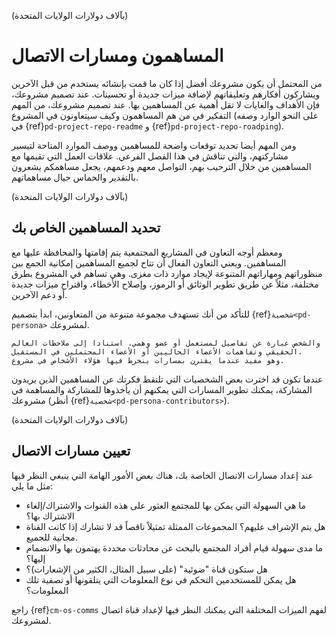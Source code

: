 (بآلاف دولارات الولايات المتحدة)
# المساهمون ومسارات الاتصال

من المحتمل أن يكون مشروعك أفضل إذا كان ما قمت بإنشائه يستخدم من قبل الآخرين ويشاركون أفكارهم وتعليقاتهم لإضافة ميزات جديدة أو تحسينات. عند تصميم مشروعك، فإن الأهداف والغايات لا تقل أهمية عن المساهمين بها. عند تصميم مشروعك، من المهم التفكير في من هم المساهمون وكيف سيتعاونون في المشروع (على النحو الوارد وصفه في {ref}`pd-project-repo-readme` و {ref}`pd-project-repo-roadping`).

ومن المهم أيضا تحديد توقعات واضحة للمساهمين ووصف الموارد المتاحة لتيسير مشاركتهم، والتي تناقش في هذا الفصل الفرعي. علاقات العمل التي تقيمها مع المساهمين من خلال الترحيب بهم، التواصل معهم ودعمهم، يجعل مساهمكم يشعرون بالتقدير والحماس حيال مساهماتهم.

(بآلاف دولارات الولايات المتحدة)
## تحديد المساهمين الخاص بك

ومعظم أوجه التعاون في المشاريع المجتمعية يتم إقامتها والمحافظة عليها مع المساهمين. ويعني التعاون الفعال أن تتاح لجميع المساهمين إمكانية الجمع بين منظوراتهم ومهاراتهم المتنوعة لإيجاد موارد ذات مغزى. وهي تساهم في المشروع بطرق مختلفة، مثلاً عن طريق تطوير الوثائق أو الرموز، وإصلاح الأخطاء، واقتراح ميزات جديدة أو دعم الآخرين.

للتأكد من أنك تستهدف مجموعة متنوعة من المتعاونين، ابدأ بتصميم {ref}`شخصية<pd-persona>` لمشروعك.

```{note}
والشخص عبارة عن تفاصيل لمستعمل أو عضو وهمي، استنادا إلى ملاحظات العالم الحقيقي وتفاهمات الأعضاء الحاليين أو الأعضاء المحتملين في المستقبل.
وهو مفيد عندما يقترن بمسارات ينخرط فيها هؤلاء الأشخاص في مشروع.
```

عندما تكون قد اخترت بعض الشخصيات التي تلتقط فكرتك عن المساهمين الذين يريدون المشاركة، يمكنك تطوير المسارات التي يمكنهم أن يأخذوها للمشاركة والمساهمة في مشروعك (أنظر {ref}`شخصية<pd-persona-contributors>`).

(بآلاف دولارات الولايات المتحدة)
## تعيين مسارات الاتصال

عند إعداد مسارات الاتصال الخاصة بك، هناك بعض الأمور الهامة التي ينبغي النظر فيها مثل ما يلي:
- ما هي السهولة التي يمكن بها للمجتمع العثور على هذه القنوات والاشتراك/إلغاء الاشتراك بها؟
- هل يتم الإشراف عليهم؟ المجموعات الممثلة تمثيلاً ناقصاً قد لا تشارك إذا كانت القناة مجانية للجميع.
- ما مدى سهولة قيام أفراد المجتمع بالبحث عن محادثات محددة يهتمون بها والانضمام إليها؟
- هل ستكون قناة "ضوئية" (على سبيل المثال، الكثير من الإشعارات)؟
- هل يمكن للمستخدمين التحكم في نوع المعلومات التي يتلقونها أو تصفية تلك المعلومات؟

راجع {ref}`cm-os-comms` لفهم الميزات المختلفة التي يمكنك النظر فيها لإعداد قناة اتصال لمشروعك.
